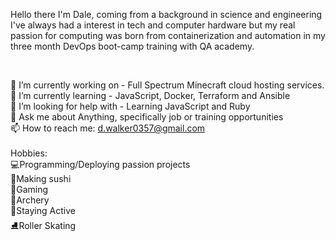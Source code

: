 Hello there I'm Dale, coming from a background in science and engineering I've always had a interest in tech and computer hardware but my real passion for computing was born from containerization and automation in my three month DevOps boot-camp training with QA academy.

<br>

🔭 I’m currently working on - Full Spectrum Minecraft cloud hosting services.
<br>
🌱 I’m currently learning - JavaScript, Docker, Terraform and Ansible
<br>
🤔 I’m looking for help with - Learning JavaScript and Ruby
<br>
💬 Ask me about Anything, specifically job or training opportunities
<br>
📫 How to reach me: d.walker0357@gmail.com
<br>
<br>
Hobbies: 
<br>
:computer:Programming/Deploying passion projects
<br>
:sushi:Making sushi 
<br>
:space_invader:Gaming
<br>
:bow_and_arrow:Archery
<br>
:running:Staying Active
<br>
:ice_skate:Roller Skating
